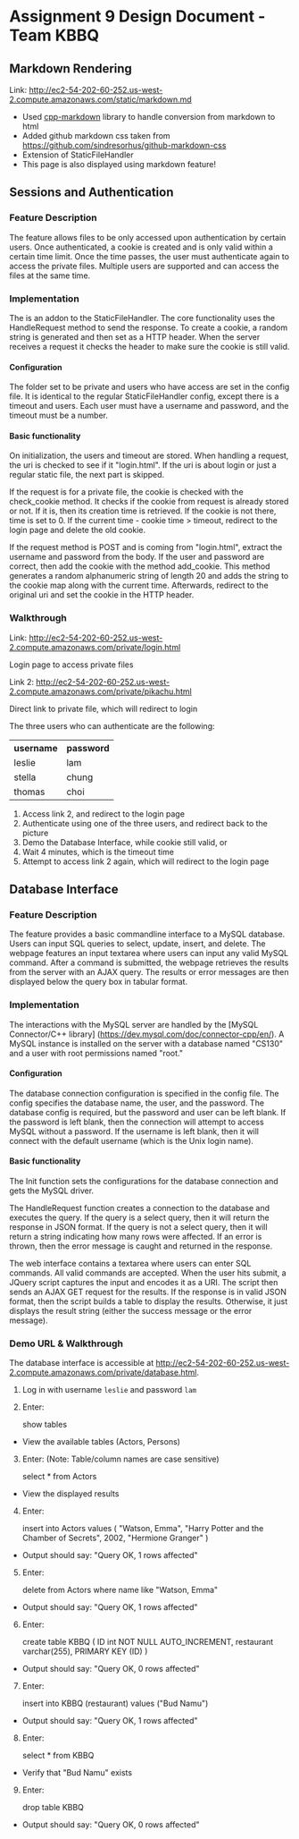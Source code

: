 # Assignment 9 Design Document - Team KBBQ
## Markdown Rendering

Link: <http://ec2-54-202-60-252.us-west-2.compute.amazonaws.com/static/markdown.md>
* Used [cpp-markdown](https://sourceforge.net/projects/cpp-markdown/) library to handle conversion from markdown to html
* Added github markdown css taken from <https://github.com/sindresorhus/github-markdown-css>
* Extension of StaticFileHandler
* This page is also displayed using markdown feature!

## Sessions and Authentication
### Feature Description
The feature allows files to be only accessed upon authentication by certain users. Once authenticated, a cookie is created and is only valid within a certain time limit. Once the time passes, the user must authenticate again to access the private files. Multiple users are supported and can access the files at the same time.

### Implementation
The is an addon to the StaticFileHandler. The core functionality uses the HandleRequest method to send the response. To create a cookie, a random string is generated and then set as a HTTP header. When the server receives a request it checks the header to make sure the cookie is still valid.

#### Configuration
The folder set to be private and users who have access are set in the config file. It is identical to the regular StaticFileHandler config, except there is a timeout and users. Each user must have a username and password, and the timeout must be a number.

#### Basic functionality
On initialization, the users and timeout are stored. When handling a request, the uri is checked to see if it "login.html". If the uri is about login or just a regular static file, the next part is skipped.

If the request is for a private file, the cookie is checked with the check_cookie method. It checks if the cookie from request is already stored or not. If it is, then its creation time is retrieved. If the cookie is not there, time is set to 0. If the current time - cookie time > timeout, redirect to the login page and delete the old cookie.

If the request method is POST and is coming from "login.html", extract the username and password from the body. If the user and password are correct, then add the cookie with the method add_cookie. This method generates a random alphanumeric string of length 20 and adds the string to the cookie map along with the current time. Afterwards, redirect to the original uri and set the cookie in the HTTP header.

### Walkthrough
Link: <http://ec2-54-202-60-252.us-west-2.compute.amazonaws.com/private/login.html>

Login page to access private files

Link 2: <http://ec2-54-202-60-252.us-west-2.compute.amazonaws.com/private/pikachu.html>

Direct link to private file, which will redirect to login

The three users who can authenticate are the following:

<table>
  <tr>
    <th>username</th>
    <th>password</th>
  </tr>
  <tr>
    <td>leslie</td>
    <td>lam</td>
  </tr>
  <tr>
    <td>stella</td>
    <td>chung</td>
  </tr>
  <tr>
    <td>thomas</td>
    <td>choi</td>
  </tr>
</table>

1. Access link 2, and redirect to the login page
2. Authenticate using one of the three users, and redirect back to the picture
3. Demo the Database Interface, while cookie still valid, or
4. Wait 4 minutes, which is the timeout time
5. Attempt to access link 2 again, which will redirect to the login page

## Database Interface
### Feature Description
The feature provides a basic commandline interface to a MySQL database. Users
can input SQL queries to select, update, insert, and delete. The webpage
features an input textarea where users can input any valid MySQL command.
After a command is submitted, the webpage retrieves the results from the
server with an AJAX query. The results or error messages are then displayed
below the query box in tabular format.

### Implementation
The interactions with the MySQL server are handled by the [MySQL Connector/C++
library] (https://dev.mysql.com/doc/connector-cpp/en/). A MySQL instance is
installed on the server with a database named "CS130" and a user with root
permissions named "root."

#### Configuration
The database connection configuration is specified in the config file. The
config specifies the database name, the user, and the password. The database
config is required, but the password and user can be left blank. If the
password is left blank, then the connection will attempt to access MySQL
without a password. If the username is left blank, then it will connect with
the default username (which is the Unix login name).

#### Basic functionality
The Init function sets the configurations for the database connection and gets
the MySQL driver.

The HandleRequest function creates a connection to the database and executes
the query. If the query is a select query, then it will return the response in
JSON format. If the query is not a select query, then it will return a string
indicating how many rows were affected. If an error is thrown, then the error
message is caught and returned in the response.

The web interface contains a textarea where users can enter SQL commands. All
valid commands are accepted. When the user hits submit, a JQuery script
captures the input and encodes it as a URI. The script then sends an AJAX GET
request for the results. If the response is in valid JSON format, then the
script builds a table to display the results. Otherwise, it just displays the
result string (either the success message or the error message).

### Demo URL & Walkthrough
The database interface is accessible at
<http://ec2-54-202-60-252.us-west-2.compute.amazonaws.com/private/database.html>.

1. Log in with username `leslie` and password `lam`
2. Enter:


    show tables


  * View the available tables (Actors, Persons)

3. Enter: (Note: Table/column names are case sensitive)


    select * from Actors


  * View the displayed results

4. Enter:


    insert into Actors
    values (
        "Watson, Emma",
        "Harry Potter and the Chamber of Secrets",
         2002,
         "Hermione Granger"
    )


  * Output should say: "Query OK, 1 rows affected"

5. Enter:


    delete from Actors where name like "Watson, Emma"

  * Output should say: "Query OK, 1 rows affected"

6. Enter:


    create table KBBQ (
        ID int NOT NULL AUTO_INCREMENT,
        restaurant varchar(255),
        PRIMARY KEY (ID)
    )

  * Output should say: "Query OK, 0 rows affected"

7. Enter:


    insert into KBBQ (restaurant)
    values ("Bud Namu")


  * Output should say: "Query OK, 1 rows affected"

8. Enter:


    select * from KBBQ


  * Verify that "Bud Namu" exists

9. Enter:


    drop table KBBQ


  * Output should say: "Query OK, 0 rows affected"
